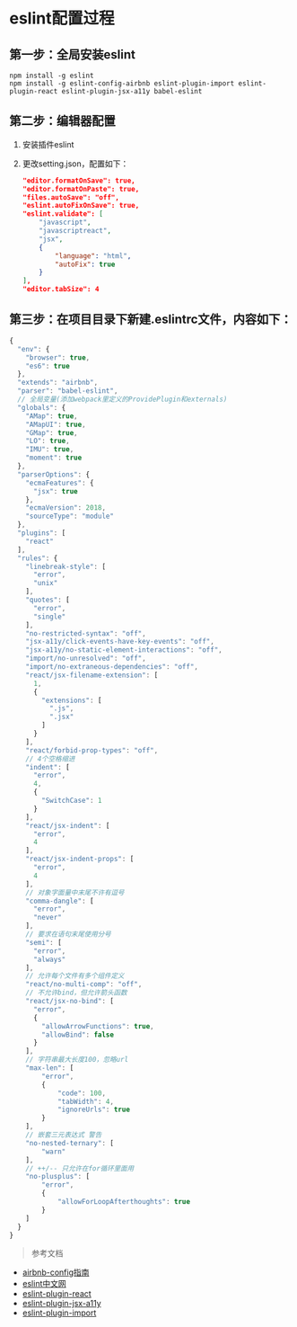 # eslint配置过程

## 第一步：全局安装eslint

```linux
npm install -g eslint
npm install -g eslint-config-airbnb eslint-plugin-import eslint-plugin-react eslint-plugin-jsx-a11y babel-eslint
```

## 第二步：编辑器配置

1. 安装插件eslint
2. 更改setting.json，配置如下：

    ```json
    "editor.formatOnSave": true,
    "editor.formatOnPaste": true,
    "files.autoSave": "off",
    "eslint.autoFixOnSave": true,
    "eslint.validate": [
        "javascript",
        "javascriptreact",
        "jsx",
        {
            "language": "html",
            "autoFix": true
        }
    ],
    "editor.tabSize": 4
    ```

## 第三步：在项目目录下新建.eslintrc文件，内容如下：

```js
{
  "env": {
    "browser": true,
    "es6": true
  },
  "extends": "airbnb",
  "parser": "babel-eslint",
  // 全局变量(添加webpack里定义的ProvidePlugin和externals)
  "globals": {
    "AMap": true,
    "AMapUI": true,
    "GMap": true,
    "LO": true,
    "IMU": true,
    "moment": true
  },
  "parserOptions": {
    "ecmaFeatures": {
      "jsx": true
    },
    "ecmaVersion": 2018,
    "sourceType": "module"
  },
  "plugins": [
    "react"
  ],
  "rules": {
    "linebreak-style": [
      "error",
      "unix"
    ],
    "quotes": [
      "error",
      "single"
    ],
    "no-restricted-syntax": "off",
    "jsx-a11y/click-events-have-key-events": "off",
    "jsx-a11y/no-static-element-interactions": "off",
    "import/no-unresolved": "off",
    "import/no-extraneous-dependencies": "off",
    "react/jsx-filename-extension": [
      1,
      {
        "extensions": [
          ".js",
          ".jsx"
        ]
      }
    ],
    "react/forbid-prop-types": "off",
    // 4个空格缩进
    "indent": [
      "error",
      4,
      {
        "SwitchCase": 1
      }
    ],
    "react/jsx-indent": [
      "error",
      4
    ],
    "react/jsx-indent-props": [
      "error",
      4
    ],
    // 对象字面量中末尾不许有逗号
    "comma-dangle": [
      "error",
      "never"
    ],
    // 要求在语句末尾使用分号
    "semi": [
      "error",
      "always"
    ],
    // 允许每个文件有多个组件定义
    "react/no-multi-comp": "off",
    // 不允许bind，但允许箭头函数
    "react/jsx-no-bind": [
      "error",
      {
        "allowArrowFunctions": true,
        "allowBind": false
      }
    ],
    // 字符串最大长度100，忽略url
    "max-len": [
        "error",
        {
            "code": 100,
            "tabWidth": 4,
            "ignoreUrls": true
        }
    ],
    // 嵌套三元表达式 警告
    "no-nested-ternary": [
        "warn"
    ],
    // ++/-- 只允许在for循环里面用
    "no-plusplus": [
        "error",
        {
            "allowForLoopAfterthoughts": true
        }
    ]
  }
}
```

> 参考文档
* [airbnb-config指南](https://github.com/lin-123/javascript)
* [eslint中文网](https://cn.eslint.org/docs/rules/)
* [eslint-plugin-react](https://github.com/yannickcr/eslint-plugin-react)
* [eslint-plugin-jsx-a11y](https://github.com/evcohen/eslint-plugin-jsx-a11y/)
* [eslint-plugin-import](https://github.com/benmosher/eslint-plugin-import)